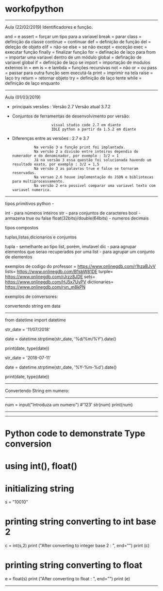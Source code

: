 # workofpython
-------------------------------------------------------------------------------------------------------------------
Aula (22/02/2019)
Identificadores e função.     

and = e
assert = forçar um tipo para a variavel
break = parar
class = definição da classe
continue = continuar
def = definição de função
del = deleção de objeto
elif = não-se
else = se não
except = exceção
exec = executar função
finally = finalizar função
for = definação de laço para
from = importar uma variavel dentro de um módulo
global = definação de variavel global
if = definição de laço se
import = importação de modulos externos
in = em
is = e
lambda = funções recursivas
not = não
or = ou
pass = passar para outra função sem executá-la
print = imprimir na tela
raise = laço try
return = retornar objeto
try = definição de laço tente
while = definição de laço enquanto 

-------------------------------------------------------------------------------------------------------------------

Aula (01/03/2019)

* principais versões :  Versão 2.7
                        Versão atual 3.7.2

* Conjuntos de ferramentas de desenvolvimento por versão: 
                      
                        visual studio code 2.7 em diante    
                        IDLE python a partir da 1.5.2 em diante



* Diferenças entre as versões : 2.7 e 3.7

                Na versão 3 a função print foi implantada. 
                Na versão 2 a divisão entre inteiros dependia do numerador e do denominador, por exemplo : 3/2 = 1
                Já na versão 3 essa questão foi solucionada havendo um resultado exato, por exemplo : 3/2 = 1,5
                Na versão 3 as palavras true e false se tornaram reservadas. 
                Na versao 2.6 houve implementação do JSON e bibliotecas para multiprocessamento. 
                Na versão 2 era possivel comparar uma variavel texto com variavel numerica. 

-------------------------------------------------------------------------------------------------------------------

tipos primitivos python - 

int - para números inteiros
str - para conjuntos de caracteres
bool -  armazena true ou false
float(32bits)/double(64bits) - numeros decimais 

tipos compostos

tuplas,listas,dicionarios e conjuntos

tupla - semelhante ao tipo list, porém, imutavel
dic - para agrupar elementos que serao recuperados por uma
list - para agrupar um conjunto de elementos



exemplos de codigo do professor = https://www.onlinegdb.com/r1hzaBJvV
                          lists=  https://www.onlinegdb.com/B1sbW81DE
                          turple= https://www.onlinegdb.com/rJrzz8JDE
                          sets=   https://www.onlinegdb.com/HJ5x7UyPV
                dictionaries=     https://www.onlinegdb.com/ryn_m8kPN



exemplos de conversores: 

convertendo string em data

**********
 from datetime import datetime                                  
                                                               
str_date = '11/07/2018'                                        
                                                               
date = datetime.strptime(str_date, '%d/%m/%Y').date()   

print(date, type(date))

str_date = '2018-07-11'

date = datetime.strptime(str_date, '%Y-%m-%d').date()

print(date, type(date))
**********


Convertendo String em numero:

**********
num = input("Introduza um numero") #'123'
str(num)
print(num)
**********

***************

# Python code to demonstrate Type conversion 
# using int(), float() 
  
# initializing string 
s = "10010"
  
# printing string converting to int base 2 
c = int(s,2) 
print ("After converting to integer base 2 : ", end="") 
print (c) 
  
# printing string converting to float 
e = float(s) 
print ("After converting to float : ", end="") 
print (e) 

****************











